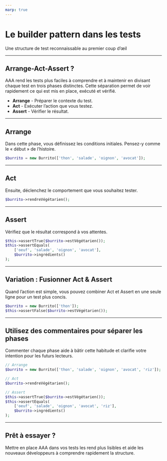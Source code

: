 ```yaml
---
marp: true
---
```

<!--
theme:  your-theme
size: linkedin-portrait
paginate: true
header: Arrange-Act-Assert
_header: ''
_footer: <a href="https://www.linkedin.com/in/charles-desneuf/"><img src="./charles-desneuf-square.png" class="profile-picture">Charles Desneuf</a>
footer: <a href="https://www.linkedin.com/in/charles-desneuf/">Charles Desneuf</a>
-->


# Le builder pattern dans les tests

Une structure de test reconnaissable au premier coup d’œil

---


## Arrange-Act-Assert ?

AAA rend les tests plus faciles à comprendre et à maintenir en divisant chaque test en trois phases distinctes. Cette séparation permet de voir rapidement ce qui est mis en place, exécuté et vérifié.

- **Arrange** - Préparer le contexte du test.
- **Act** - Exécuter l’action que vous testez.
- **Assert** - Vérifier le résultat.

---

## Arrange

Dans cette phase, vous définissez les conditions initiales. Pensez-y comme le « début » de l’histoire.

```php
$burrito = new Burrito(['thon', 'salade', 'oignon', 'avocat']);
```

---

## Act

Ensuite, déclenchez le comportement que vous souhaitez tester.

```php
$burrito->rendreVégétarien();
```

---

## Assert

Vérifiez que le résultat correspond à vos attentes.

```php
$this->assertTrue($burrito->estVégétarien());
$this->assertEquals(
    ['oeuf', 'salade', 'oignon', 'avocat'],
    $burrito->ingrédients()
);
```

---

## Variation : Fusionner Act & Assert

Quand l’action est simple, vous pouvez combiner Act et Assert en une seule ligne pour un test plus concis.

```php
$burrito = new Burrito(['thon']);
$this->assertFalse($burrito->estVégétarien());
```

---

## Utilisez des commentaires pour séparer les phases

Commenter chaque phase aide à bâtir cette habitude et clarifie votre intention pour les futurs lecteurs.

```php
// Arrange
$burrito = new Burrito(['thon', 'salade', 'oignon', 'avocat', 'riz']);

// Act
$burrito->rendreVégétarien();

// Assert
$this->assertTrue($burrito->estVégétarien());
$this->assertEquals(
    ['oeuf', 'salade', 'oignon', 'avocat', 'riz'],
    $burrito->ingrédients()
);
```

---

## Prêt à essayer ?
<!--
_footer: <a href="https://www.linkedin.com/in/charles-desneuf/"><img src="./charles-desneuf-square.png" class="profile-picture">Charles Desneuf</a>
-->
Mettre en place AAA dans vos tests les rend plus lisibles et aide les nouveaux développeurs à comprendre rapidement la structure.
